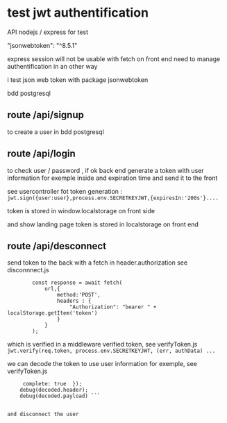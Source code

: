# test jwt authentification
API nodejs / express for test 

"jsonwebtoken": "^8.5.1"

express session will not be usable with fetch on front end
need to manage authentification in an other way

i test json web token with package jsonwebtoken

bdd postgresql 

## route /api/signup
to create a user in bdd postgresql

## route /api/login
to check user / password , if ok 
back end generate a token with user information for exemple inside and expiration time and send it to the front

see usercontroller fot token generation : 
```jwt.sign({user:user},process.env.SECRETKEYJWT,{expiresIn:'200s'}....```


token is stored in window.localstorage on front side

and show landing page
token is stored in localstorage on front end


## route /api/desconnect 
send token to the back with a fetch in header.authorization see disconnnect.js
```
        const response = await fetch(
            url,{                
                method:'POST',
                headers : {
                    "Authorization": "bearer " + localStorage.getItem('token')
                }
            } 
        );

```
which is verified in a middleware verified token, see verifyToken.js
```jwt.verify(req.token, process.env.SECRETKEYJWT, (err, authData) ...```

we can decode the token to use user information for exemple, see verifyToken.js
```var decoded = jwt.decode(req.token, {
     complete: true  });
    debug(decoded.header);
    debug(decoded.payload) ```


and disconnect the user



